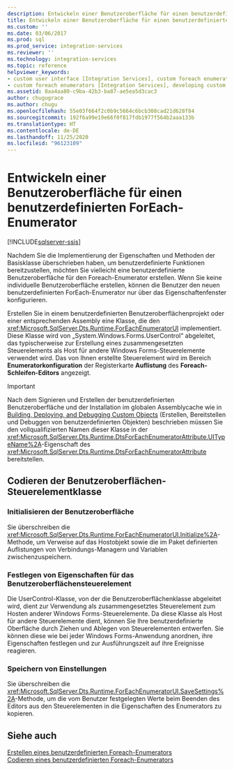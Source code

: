 ```yaml
---
description: Entwickeln einer Benutzeroberfläche für einen benutzerdefinierten ForEach-Enumerator
title: Entwickeln einer Benutzeroberfläche für einen benutzerdefinierten ForEach-Enumerator | Microsoft-Dokumentation
ms.custom: ''
ms.date: 03/06/2017
ms.prod: sql
ms.prod_service: integration-services
ms.reviewer: ''
ms.technology: integration-services
ms.topic: reference
helpviewer_keywords:
- custom user interface [Integration Services], custom foreach enumerators
- custom foreach enumerators [Integration Services], developing custom user interface
ms.assetid: 8aa4aa80-c9ba-42b3-ba87-ae5ea5d3cac3
author: chugugrace
ms.author: chugu
ms.openlocfilehash: 55e03f664f2c0b9c5664c6bcb308cad21d628f84
ms.sourcegitcommit: 192f6a99e19e66f0f817fdb1977f564b2aaa133b
ms.translationtype: HT
ms.contentlocale: de-DE
ms.lasthandoff: 11/25/2020
ms.locfileid: "96123109"
---
```

# <a name="developing-a-user-interface-for-a-custom-foreach-enumerator"></a>Entwickeln einer Benutzeroberfläche für einen benutzerdefinierten ForEach-Enumerator

[!INCLUDE[sqlserver-ssis](../../../includes/applies-to-version/sqlserver-ssis.md)]


  Nachdem Sie die Implementierung der Eigenschaften und Methoden der Basisklasse überschrieben haben, um benutzerdefinierte Funktionen bereitzustellen, möchten Sie vielleicht eine benutzerdefinierte Benutzeroberfläche für den Foreach-Enumerator erstellen. Wenn Sie keine individuelle Benutzeroberfläche erstellen, können die Benutzer den neuen benutzerdefinierten ForEach-Enumerator nur über das Eigenschaftenfenster konfigurieren.  
  
 Erstellen Sie in einem benutzerdefinierten Benutzeroberflächenprojekt oder einer entsprechenden Assembly eine Klasse, die den <xref:Microsoft.SqlServer.Dts.Runtime.ForEachEnumeratorUI> implementiert. Diese Klasse wird von „System.Windows.Forms.UserControl“ abgeleitet, das typischerweise zur Erstellung eines zusammengesetzten Steuerelements als Host für andere Windows Forms-Steuerelemente verwendet wird. Das von Ihnen erstellte Steuerelement wird im Bereich **Enumeratorkonfiguration** der Registerkarte **Auflistung** des **Foreach-Schleifen-Editors** angezeigt.  
  
> [!IMPORTANT]  
>  Nach dem Signieren und Erstellen der benutzerdefinierten Benutzeroberfläche und der Installation im globalen Assemblycache wie in [Building, Deploying, and Debugging Custom Objects](../../../integration-services/extending-packages-custom-objects/building-deploying-and-debugging-custom-objects.md) (Erstellen, Bereitstellen und Debuggen von benutzerdefinierten Objekten) beschrieben müssen Sie den vollqualifizierten Namen dieser Klasse in der <xref:Microsoft.SqlServer.Dts.Runtime.DtsForEachEnumeratorAttribute.UITypeName%2A>-Eigenschaft des <xref:Microsoft.SqlServer.Dts.Runtime.DtsForEachEnumeratorAttribute> bereitstellen.  
  
## <a name="coding-the-user-interface-control-class"></a>Codieren der Benutzeroberflächen-Steuerelementklasse  
  
### <a name="initializing-the-user-interface"></a>Initialisieren der Benutzeroberfläche  
 Sie überschreiben die <xref:Microsoft.SqlServer.Dts.Runtime.ForEachEnumeratorUI.Initialize%2A>-Methode, um Verweise auf das Hostobjekt sowie die im Paket definierten Auflistungen von Verbindungs-Managern und Variablen zwischenzuspeichern.  
  
### <a name="setting-properties-on-the-user-interface-control"></a>Festlegen von Eigenschaften für das Benutzeroberflächensteuerelement  
 Die UserControl-Klasse, von der die Benutzeroberflächenklasse abgeleitet wird, dient zur Verwendung als zusammengesetztes Steuerelement zum Hosten anderer Windows Forms-Steuerelemente. Da diese Klasse als Host für andere Steuerelemente dient, können Sie Ihre benutzerdefinierte Oberfläche durch Ziehen und Ablegen von Steuerelementen entwerfen. Sie können diese wie bei jeder Windows Forms-Anwendung anordnen, ihre Eigenschaften festlegen und zur Ausführungszeit auf ihre Ereignisse reagieren.  
  
### <a name="saving-settings"></a>Speichern von Einstellungen  
 Sie überschreiben die <xref:Microsoft.SqlServer.Dts.Runtime.ForEachEnumeratorUI.SaveSettings%2A>-Methode, um die vom Benutzer festgelegten Werte beim Beenden des Editors aus den Steuerelementen in die Eigenschaften des Enumerators zu kopieren.  
  
## <a name="see-also"></a>Siehe auch  
 [Erstellen eines benutzerdefinierten Foreach-Enumerators](../../../integration-services/extending-packages-custom-objects/foreach-enumerator/creating-a-custom-foreach-enumerator.md)   
 [Codieren eines benutzerdefinierten Foreach-Enumerators](../../../integration-services/extending-packages-custom-objects/foreach-enumerator/coding-a-custom-foreach-enumerator.md)  
  
  
